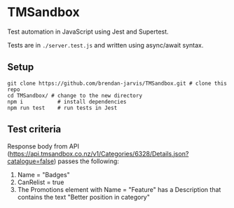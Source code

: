 # TMSandbox

Test automation in JavaScript using Jest and Supertest.

Tests are in `./server.test.js` and written using async/await syntax.

## Setup

```
git clone https://github.com/brendan-jarvis/TMSandbox.git # clone this repo
cd TMSandbox/ # change to the new directory
npm i           # install dependencies
npm run test    # run tests in Jest
```

## Test criteria

Response body from API (https://api.tmsandbox.co.nz/v1/Categories/6328/Details.json?catalogue=false) passes the following:

1. Name = "Badges"
2. CanRelist = true
3. The Promotions element with Name = "Feature" has a Description that contains the text "Better position in category"
